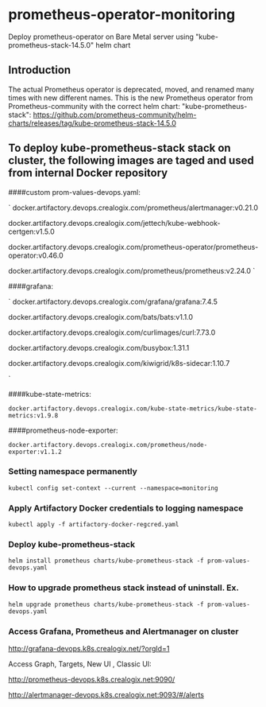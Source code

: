 # prometheus-operator-monitoring
Deploy prometheus-operator on Bare Metal server using "kube-prometheus-stack-14.5.0" helm chart

## Introduction
The actual Prometheus operator is deprecated, moved, and renamed many times with new different names.
This is the new Prometheus operator from Prometheus-community with the correct helm chart: "kube-prometheus-stack":
https://github.com/prometheus-community/helm-charts/releases/tag/kube-prometheus-stack-14.5.0

## To deploy kube-prometheus-stack stack on cluster, the following images are taged and used from internal Docker repository
####custom prom-values-devops.yaml:

`
docker.artifactory.devops.crealogix.com/prometheus/alertmanager:v0.21.0

docker.artifactory.devops.crealogix.com/jettech/kube-webhook-certgen:v1.5.0

docker.artifactory.devops.crealogix.com/prometheus-operator/prometheus-operator:v0.46.0

docker.artifactory.devops.crealogix.com/prometheus/prometheus:v2.24.0
`

####grafana:

`
docker.artifactory.devops.crealogix.com/grafana/grafana:7.4.5

docker.artifactory.devops.crealogix.com/bats/bats:v1.1.0

docker.artifactory.devops.crealogix.com/curlimages/curl:7.73.0

docker.artifactory.devops.crealogix.com/busybox:1.31.1

docker.artifactory.devops.crealogix.com/kiwigrid/k8s-sidecar:1.10.7

`

####kube-state-metrics:

`
docker.artifactory.devops.crealogix.com/kube-state-metrics/kube-state-metrics:v1.9.8
`

####prometheus-node-exporter:

`
docker.artifactory.devops.crealogix.com/prometheus/node-exporter:v1.1.2
`

### Setting namespace permanently
`kubectl config set-context --current --namespace=monitoring
`

### Apply Artifactory Docker credentials to logging namespace
`kubectl apply -f artifactory-docker-regcred.yaml
`
### Deploy kube-prometheus-stack
`helm install prometheus charts/kube-prometheus-stack -f prom-values-devops.yaml
`
### How to upgrade prometheus stack instead of uninstall. Ex.
`helm upgrade prometheus charts/kube-prometheus-stack -f prom-values-devops.yaml
`
### Access Grafana, Prometheus and Alertmanager on cluster
http://grafana-devops.k8s.crealogix.net/?orgId=1

Access Graph, Targets, New UI , Classic UI:

http://prometheus-devops.k8s.crealogix.net:9090/

http://alertmanager-devops.k8s.crealogix.net:9093/#/alerts
